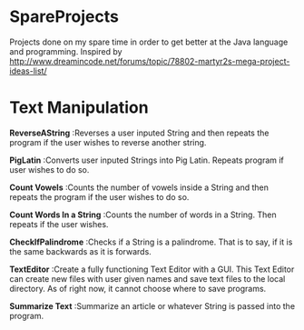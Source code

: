 # SpareProjects

Projects done on my spare time in order to get better at the Java language and programming. 
Inspired by 
http://www.dreamincode.net/forums/topic/78802-martyr2s-mega-project-ideas-list/

# Text Manipulation

**ReverseAString**
:Reverses a user inputed String and then repeats the program if the user wishes to reverse another string.

**PigLatin**
:Converts user inputed Strings into Pig Latin. Repeats program if user wishes to do so.

**Count Vowels**
:Counts the number of vowels inside a String and then repeats the program if the user wishes to do so.

**Count Words In a String**
:Counts the number of words in a String. Then repeats if the user wishes.

**CheckIfPalindrome**
:Checks if a String is a palindrome. That is to say, if it is the same backwards as it is forwards.

**TextEditor**
:Create a fully functioning Text Editor with a GUI. This Text Editor can create new files with user given names
and save text files to the local directory. As of right now, it cannot choose where to save programs.

**Summarize Text**
:Summarize an article or whatever String is passed into the program.
